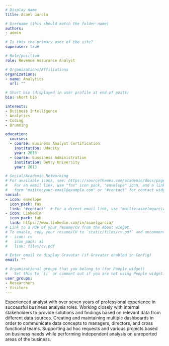 ```yaml
---
# Display name
title: Asael Garcia

# Username (this should match the folder name)
authors:
- admin

# Is this the primary user of the site?
superuser: true

# Role/position
role: Revenue Assurance Analyst

# Organizations/Affiliations
organizations:
- name: Analytics
  url: ""

# Short bio (displayed in user profile at end of posts)
bio: short bio

interests:
- Business Intelligence
- Analytics
- Coding
- Drumming

education:
  courses:
  - course: Business Analyst Certification
    institution: Udacity
    year: 2018
  - course: Bussiness Administration
    institution: DeVry University
    year: 2013

# Social/Academic Networking
# For available icons, see: https://sourcethemes.com/academic/docs/page-builder/#icons
#   For an email link, use "fas" icon pack, "envelope" icon, and a link in the
#   form "mailto:your-email@example.com" or "#contact" for contact widget.
social:
- icon: envelope
  icon_pack: fas
  link: '#contact'  # For a direct email link, use "mailto:asaelmgarcia@outlook.com".
- icon: LinkedIn
  icon_pack: fab
  link: https://www.linkedin.com/in/asaelgarcia/
# Link to a PDF of your resume/CV from the About widget.
# To enable, copy your resume/CV to `static/files/cv.pdf` and uncomment the lines below.
# - icon: cv
#   icon_pack: ai
#   link: files/cv.pdf

# Enter email to display Gravatar (if Gravatar enabled in Config)
email: ""

# Organizational groups that you belong to (for People widget)
#   Set this to `[]` or comment out if you are not using People widget.
user_groups:
- Researchers
- Visitors
---
```


Experienced analyst with over seven years of professional experience in successful business analysis roles. Working closely with internal stakeholders to provide solutions and findings based on relevant data from different data sources. Creating and maintaining multiple dashboards in order to communicate data concepts to managers, directors, and cross functional teams. Supporting ad hoc requests and various projects based on business needs while performing independent analysis on unreported areas of the business.
